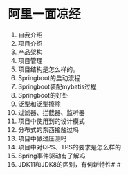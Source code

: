 # 阿里一面凉经  #
1. 自我介绍
2. 项目介绍
3. 产品架构
4. 项目管理
5. 项目结构是怎么样的。
6. Springboot的启动流程  
7. Springboot装配mybatis过程 
8. Springboot的好处 
9. 泛型和泛型擦除 
10. 过滤器、拦截器、监听器  
11. 项目中使用到的设计模式 
12. 分布式的东西接触过吗 
13. 项目中做过压测吗 
14. 项目中对QPS、TPS的要求是怎么样的 
15. Spring事件驱动有了解吗
16. JDK11和JDK8的区别，有何新特性#  #